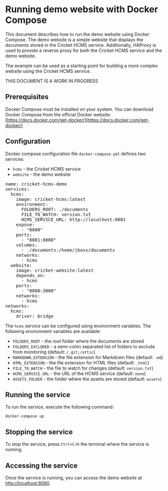 <!-- metadata
keyword:running
-->
# Running demo website with Docker Compose

This document describes how to run the demo website using Docker Compose. The demo website is a simple website that displays the documents stored in the Cricket HCMS service. Additionally, HAProxy is used to provide a reverse proxy for both the Cricket HCMS service and the demo website.

The example can be used as a starting point for building a more complex website using the Cricket HCMS service.

THIS DOCUMENT IS A WORK IN PROGRESS

## Prerequisites

Docker Compose must be installed on your system. You can download Docker Compose from the official Docker website: [https://docs.docker.com/get-docker/](https://docs.docker.com/get-docker/)

## Configuration

Docker compose configuration file `docker-compose.yml` defines two services:

- `hcms` - the Cricket HCMS service
- `website` - the demo website

<pre  class="border shadow p-2 m-2 mb-3 bg-light">
name: cricket-hcms-demo
services:
  hcms:
    image: cricket-hcms:latest
    environment:
      FOLDERS_ROOT: ./documents
      FILE_TO_WATCH: version.txt
      HCMS_SERVICE_URL: http://localhost:8081
    expose:
      - "8080"
    ports:
      - "8081:8080"
    volumes:
      - ./documents:/home/jboss/documents
    networks:
      - hcms
  website:
    image: cricket-website:latest
    depends_on:
      - hcms
    ports:
      - "8080:3000"
    networks:
      - hcms
networks:
  hcms:
    driver: bridge
</pre>

The `hcms` service can be configured using environment variables. The following environment variables are available:

- `FOLDERS_ROOT` - the root folder where the documents are stored
- `FOLDERS_EXCLUDED` - a semi-colon separated list of folders to exclude from monitoring (default: `/.git;/attic`)
- `MARKDOWN_EXTENSION` - the file extension for Markdown files (default: `.md`)
- `HTML_EXTENSION` - the file extension for HTML files (default: `.html`)
- `FILE_TO_WATCH` - the file to watch for changes (default: `version.txt`)
- `HCMS_SERVICE_URL` - the URL of the HCMS service (default: `none`)
- `ASSETS_FOLDER` - the folder where the assets are stored (default: `assets`)

## Running the service

To run the service, execute the following command:

```shell
docker-compose up
```


## Stopping the service

To stop the service, press `Ctrl+C` in the terminal where the service is running.

## Accessing the service

Once the service is running, you can access the demo website at [http://localhost:8080](http://localhost:8080).

